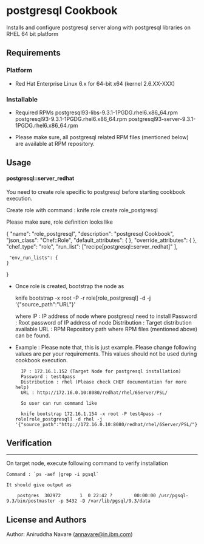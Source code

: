 postgresql Cookbook
=========================
Installs and configure postgresql server along with postgresql libraries on RHEL 64 bit platform


Requirements
------------
### Platform
- Red Hat Enterprise Linux 6.x for 64-bit x64 (kernel 2.6.XX-XXX)


### Installable 

- Required RPMs
	postgresql93-libs-9.3.1-1PGDG.rhel6.x86_64.rpm
	postgresql93-9.3.1-1PGDG.rhel6.x86_64.rpm
	postgresql93-server-9.3.1-1PGDG.rhel6.x86_64.rpm

- Please make sure, all postgresql related RPM files (mentioned below) are available at RPM repository.


Usage
-----
#### postgresql::server_redhat

You need to create role specific to postgresql before starting cookbook execution.

Create role with command :  knife role create role_postgresql

Please make sure, role definition looks like

 {
	"name": "role_postgresql",
  	"description": "postgresql Cookbook",
  	"json_class": "Chef::Role",
  	"default_attributes": {
  	},
  	"override_attributes": {
  	},
  	"chef_type": "role",
  	"run_list": ["recipe[postgresql::server_redhat]"
  	],

  	 "env_run_lists": {
  	}
 }

 -  Once role is created, bootstrap the node as

	knife bootstrap <IP> -x root -P <password> -r role[role_postgresql] -d <distribution>  -j '{"source_path":"URL"}'
	
	where
		IP : IP address of node where postgresql need to install
		Password : Root password of IP address of node
		Distribution : Target distribution available
		URL : RPM Repository path where RPM files (mentioned above) can be found.

		
- Example : Please note that, this is just example. Please change following values are per your requirements. This values should not be used during cookbook execution.

		IP : 172.16.1.152 (Target Node for postgresql installation)
		Password : test4pass
		Distribution : rhel (Please check CHEF documentation for more help)
		URL : http://172.16.0.10:8080/redhat/rhel/6Server/PSL/
		
		So user can run command like
		
		knife bootstrap 172.16.1.154 -x root -P test4pass -r role[role_postgresql] -d rhel -j '{"source_path":"http://172.16.0.10:8080/redhat/rhel/6Server/PSL/"}'
		
		
## Verification
----------------
 On target node, execute following command to verify installation

	Command : `ps -aef |grep -i pgsql` 
	
	It should give output as 
			
		postgres  302972       1  0 22:42 ?        00:00:00 /usr/pgsql-9.3/bin/postmaster -p 5432 -D /var/lib/pgsql/9.3/data
	

License and Authors
-------------------
Author: Aniruddha Navare (<annavare@in.ibm.com>)
